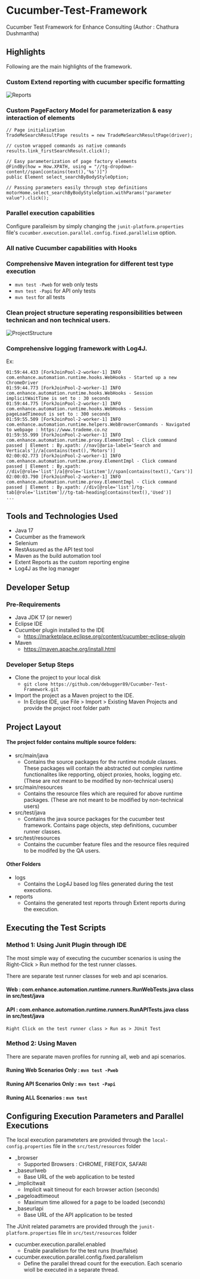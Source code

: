# Cucumber-Test-Framework
Cucumber Test Framework for Enhance Consulting
(Author : Chathura Dushmantha)


## Highlights

Following are the main highlights of the framework.

### Custom Extend reporting with cucumber specific formatting
![Reports](README-ASSETS/custom_report_labels.png)

### Custom PageFactory Model for parameterization & easy interaction of elements

```
// Page initialization
TradeMeSearchResultPage results = new TradeMeSearchResultPage(driver);

// custom wrapped commands as native commands
results.link_firstSearchResult.click();

// Easy parameterization of page factory elements
@FindBy(how = How.XPATH, using = "//tg-dropdown-content//span[contains(text(),'%s')]")
public Element select_searchByBodyStyleOption;

// Passing parameters easily through step definitions
motorHome.select_searchByBodyStyleOption.withParams("parameter value").click();

```

### Parallel execution capabilities
Configure paralleism by simply changing the `junit-platform.properties` file's `cucumber.execution.parallel.config.fixed.parallelism` option.

### All native Cucumber capabilities with Hooks

### Comprehensive Maven integration for different test type execution

*	`mvn test -Pweb` for web only tests
*	`mvn test -Papi` for API only tests
*	`mvn test` for all tests

### Clean project structure seperating responsibilities between technican and non technical users.

![ProjectStructure](README-ASSETS/project_structure.png)

### Comprehensive logging framework with Log4J.
Ex: 
```
01:59:44.433 [ForkJoinPool-2-worker-1] INFO  com.enhance.automation.runtime.hooks.WebHooks - Started up a new ChromeDriver
01:59:44.773 [ForkJoinPool-2-worker-1] INFO  com.enhance.automation.runtime.hooks.WebHooks - Session implicitWaitTime is set to : 30 seconds
01:59:44.775 [ForkJoinPool-2-worker-1] INFO  com.enhance.automation.runtime.hooks.WebHooks - Session pageLoadTimeout is set to : 300 seconds
01:59:55.509 [ForkJoinPool-2-worker-1] INFO  com.enhance.automation.runtime.helpers.WebBrowserCommands - Navigated to webpage : https://www.trademe.co.nz
01:59:55.999 [ForkJoinPool-2-worker-1] INFO  com.enhance.automation.runtime.proxy.ElementImpl - Click command passed | Element : By.xpath: //nav[@aria-label='Search and Verticals']//a[contains(text(),'Motors')]
02:00:02.773 [ForkJoinPool-2-worker-1] INFO  com.enhance.automation.runtime.proxy.ElementImpl - Click command passed | Element : By.xpath: //div[@role='list']/a[@role='listitem']//span[contains(text(),'Cars')]
02:00:03.790 [ForkJoinPool-2-worker-1] INFO  com.enhance.automation.runtime.proxy.ElementImpl - Click command passed | Element : By.xpath: //div[@role='list']/tg-tab[@role='listitem']//tg-tab-heading[contains(text(),'Used')]
...

```


## Tools and Technologies Used
*	Java 17
*	Cucumber as the framework
*	Selenium
*	RestAssured as the API test tool
*	Maven as the build automation tool
*	Extent Reports as the custom reporting engine
* 	Log4J as the log manager

## Developer Setup

### Pre-Requirements 

*	Java JDK 17 (or newer)
*	Eclipse IDE
*	Cucumber plugin installed to the IDE 
	* https://marketplace.eclipse.org/content/cucumber-eclipse-plugin
*	Maven
	* https://maven.apache.org/install.html


### Developer Setup Steps
*	Clone the project to your local disk
	*	```git clone https://github.com/debugger89/Cucumber-Test-Framework.git```
*	Import the project as a Maven project to the IDE.
	*	In Eclipse IDE, use File > Import > Existing Maven Projects and provide the project root folder path


## Project Layout

#### The project folder contains multiple source folders:

*	src/main/java
	*	Contains the source packages for the runtime module classes. These packages will contain the abstracted out complex runtime functionalites like repporting, object proxies, hooks, logging etc. (These are not meant to be modified by non-technical users)
*	src/main/resources
	*	Contains the resource files which are required for above runtime packages. (These are not meant to be modified by non-technical users)
*	src/test/java
	*	Contains the java source packages for the cucumber test framework. Contains page objects, step definitions, cucumber runner classes.
*	src/test/resources
	*	Contains the cucumber feature files and the resource files required to be modifed by the QA users.


#### Other Folders
*	logs
	*	Contains the Log4J based log files generated during the test executions.
*	reports
	*	Contains the generated test reports through Extent reports during the execution.

## Executing the Test Scripts

### Method 1: Using Junit Plugin through IDE

The most simple way of executing the cucumber scenarios is using the Right-Click > Run method for the test runner classes. 

There are separate test runner classes for web and api scenarios.

#### Web : com.enhance.automation.runtime.runners.RunWebTests.java class in src/test/java

#### API : com.enhance.automation.runtime.runners.RunAPITests.java class in src/test/java


`Right Click on the test runner class > Run as > JUnit Test`


### Method 2: Using Maven

There are separate maven profiles for running all, web and api scenarios.

#### Runing Web Scenarios Only : `mvn test -Pweb`

#### Runing API Scenarios Only : `mvn test -Papi`

#### Runing ALL Scenarios : `mvn test`


## Configuring Execution Parameters and Parallel Executions

The local execution parameteters are provided through the `local-config.properties` file in the `src/test/resources` folder

*	_browser
	* 	Supported Browsers : CHROME, FIREFOX, SAFARI
*	_baseurlweb
	* 	Base URL of the web application to be tested	
*	_implicitwait
	*	Implicit wait timeout for each browser action (seconds)
*	_pageloadtimeout
	* 	Maximum time allowed for a page to be loaded (seconds)
*	_baseurlapi
	* 	Base URL of the API application to be tested


The JUnit related parametrs are provided through the `junit-platform.properties` file in `src/test/resources` folder

*	cucumber.execution.parallel.enabled
	*	Enable parallelism for the test runs (true/false)
*	cucumber.execution.parallel.config.fixed.parallelism
	*	Define the parallel thread count for the execution. Each scenario wioll be executed in a separate thread.










